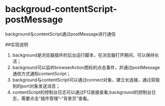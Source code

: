 # backgroud-contentScript-postMessage
background与contentScript通过postMessage进行通信

##实现说明
1. background是浏览器插件的后台运行脚本，在浏览器打开期间，可以保持长活；
2. background可以监听browserAction图标的点击事件，并通过postMessage通信方式通知contentScript；
3. background与contentScript可以通过connect对象，建立长连接，通过获取到的port对象发送消息；
4. contentScript的控制台日志可以通过F12直接查看;background的控制台日志，需要点击“插件管理”-“背景页”查看。

